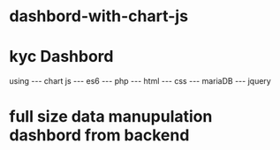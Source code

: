 # dashbord-with-chart-js

# kyc Dashbord

using
--- chart js
--- es6
--- php
--- html
--- css
--- mariaDB
--- jquery

# full size data manupulation dashbord from backend

